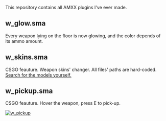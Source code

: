 This repository contains all AMXX plugins I've ever made.

## w_glow.sma
Every weapon lying on the floor is now glowing, and the color depends of its ammo amount.

## w_skins.sma
CSGO feauture. Weapon skins' changer. All files' paths are hard-coded. [Search for the models yourself.](https://gamebanana.com)

## w_pickup.sma
CSGO feauture. Hover the weapon, press E to pick-up.

[![w_pickup](https://img.youtube.com/vi/IGuPbkiaeZM/0.jpg)](https://www.youtube.com/watch?v=IGuPbkiaeZM "w_pickup")
